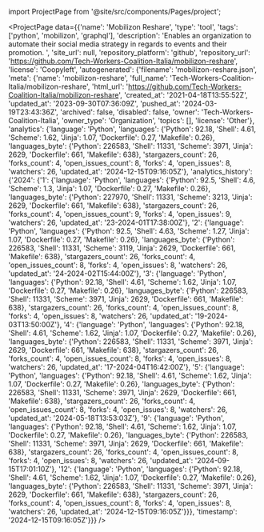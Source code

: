 
import ProjectPage from '@site/src/components/Pages/project';

<ProjectPage
    data={{'name': 'Mobilizon Reshare', 'type': 'tool', 'tags': ['python', 'mobilizon', 'graphql'], 'description': 'Enables an organization to automate their social media strategy in regards to events and their promotion. ', 'site_url': null, 'repository_platform': 'github', 'repository_url': 'https://github.com/Tech-Workers-Coalition-Italia/mobilizon-reshare', 'license': 'Coopyleft', 'autogenerated': {'filename': 'mobilizon-reshare.json', 'meta': {'name': 'mobilizon-reshare', 'full_name': 'Tech-Workers-Coalition-Italia/mobilizon-reshare', 'html_url': 'https://github.com/Tech-Workers-Coalition-Italia/mobilizon-reshare', 'created_at': '2021-04-18T13:55:52Z', 'updated_at': '2023-09-30T07:36:09Z', 'pushed_at': '2024-03-19T23:43:36Z', 'archived': false, 'disabled': false, 'owner': 'Tech-Workers-Coalition-Italia', 'owner_type': 'Organization', 'topics': [], 'license': 'Other'}, 'analytics': {'language': 'Python', 'languages': {'Python': 92.18, 'Shell': 4.61, 'Scheme': 1.62, 'Jinja': 1.07, 'Dockerfile': 0.27, 'Makefile': 0.26}, 'languages_byte': {'Python': 226583, 'Shell': 11331, 'Scheme': 3971, 'Jinja': 2629, 'Dockerfile': 661, 'Makefile': 638}, 'stargazers_count': 26, 'forks_count': 4, 'open_issues_count': 8, 'forks': 4, 'open_issues': 8, 'watchers': 26, 'updated_at': '2024-12-15T09:16:05Z'}, 'analytics_history': {'2024': {'1': {'language': 'Python', 'languages': {'Python': 92.5, 'Shell': 4.6, 'Scheme': 1.3, 'Jinja': 1.07, 'Dockerfile': 0.27, 'Makefile': 0.26}, 'languages_byte': {'Python': 227970, 'Shell': 11331, 'Scheme': 3213, 'Jinja': 2629, 'Dockerfile': 661, 'Makefile': 638}, 'stargazers_count': 26, 'forks_count': 4, 'open_issues_count': 9, 'forks': 4, 'open_issues': 9, 'watchers': 26, 'updated_at': '23-2024-01T17:38:00Z'}, '2': {'language': 'Python', 'languages': {'Python': 92.5, 'Shell': 4.63, 'Scheme': 1.27, 'Jinja': 1.07, 'Dockerfile': 0.27, 'Makefile': 0.26}, 'languages_byte': {'Python': 226583, 'Shell': 11331, 'Scheme': 3119, 'Jinja': 2629, 'Dockerfile': 661, 'Makefile': 638}, 'stargazers_count': 26, 'forks_count': 4, 'open_issues_count': 8, 'forks': 4, 'open_issues': 8, 'watchers': 26, 'updated_at': '24-2024-02T15:44:00Z'}, '3': {'language': 'Python', 'languages': {'Python': 92.18, 'Shell': 4.61, 'Scheme': 1.62, 'Jinja': 1.07, 'Dockerfile': 0.27, 'Makefile': 0.26}, 'languages_byte': {'Python': 226583, 'Shell': 11331, 'Scheme': 3971, 'Jinja': 2629, 'Dockerfile': 661, 'Makefile': 638}, 'stargazers_count': 26, 'forks_count': 4, 'open_issues_count': 8, 'forks': 4, 'open_issues': 8, 'watchers': 26, 'updated_at': '19-2024-03T13:50:00Z'}, '4': {'language': 'Python', 'languages': {'Python': 92.18, 'Shell': 4.61, 'Scheme': 1.62, 'Jinja': 1.07, 'Dockerfile': 0.27, 'Makefile': 0.26}, 'languages_byte': {'Python': 226583, 'Shell': 11331, 'Scheme': 3971, 'Jinja': 2629, 'Dockerfile': 661, 'Makefile': 638}, 'stargazers_count': 26, 'forks_count': 4, 'open_issues_count': 8, 'forks': 4, 'open_issues': 8, 'watchers': 26, 'updated_at': '17-2024-04T16:42:00Z'}, '5': {'language': 'Python', 'languages': {'Python': 92.18, 'Shell': 4.61, 'Scheme': 1.62, 'Jinja': 1.07, 'Dockerfile': 0.27, 'Makefile': 0.26}, 'languages_byte': {'Python': 226583, 'Shell': 11331, 'Scheme': 3971, 'Jinja': 2629, 'Dockerfile': 661, 'Makefile': 638}, 'stargazers_count': 26, 'forks_count': 4, 'open_issues_count': 8, 'forks': 4, 'open_issues': 8, 'watchers': 26, 'updated_at': '2024-05-18T13:53:03Z'}, '9': {'language': 'Python', 'languages': {'Python': 92.18, 'Shell': 4.61, 'Scheme': 1.62, 'Jinja': 1.07, 'Dockerfile': 0.27, 'Makefile': 0.26}, 'languages_byte': {'Python': 226583, 'Shell': 11331, 'Scheme': 3971, 'Jinja': 2629, 'Dockerfile': 661, 'Makefile': 638}, 'stargazers_count': 26, 'forks_count': 4, 'open_issues_count': 8, 'forks': 4, 'open_issues': 8, 'watchers': 26, 'updated_at': '2024-09-15T17:01:10Z'}, '12': {'language': 'Python', 'languages': {'Python': 92.18, 'Shell': 4.61, 'Scheme': 1.62, 'Jinja': 1.07, 'Dockerfile': 0.27, 'Makefile': 0.26}, 'languages_byte': {'Python': 226583, 'Shell': 11331, 'Scheme': 3971, 'Jinja': 2629, 'Dockerfile': 661, 'Makefile': 638}, 'stargazers_count': 26, 'forks_count': 4, 'open_issues_count': 8, 'forks': 4, 'open_issues': 8, 'watchers': 26, 'updated_at': '2024-12-15T09:16:05Z'}}}, 'timestamp': '2024-12-15T09:16:05Z'}}}
/>

